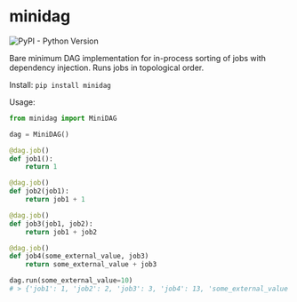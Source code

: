 # minidag

![PyPI - Python Version](https://img.shields.io/pypi/pyversions/minidag)

Bare minimum DAG implementation for in-process sorting of jobs with
dependency injection. Runs jobs in topological order.

Install:
`pip install minidag`

Usage:
```python
from minidag import MiniDAG

dag = MiniDAG()

@dag.job()
def job1():
    return 1

@dag.job()
def job2(job1):
    return job1 + 1

@dag.job()
def job3(job1, job2):
    return job1 + job2

@dag.job()
def job4(some_external_value, job3)
    return some_external_value + job3

dag.run(some_external_value=10)
# > {'job1': 1, 'job2': 2, 'job3': 3, 'job4': 13, 'some_external_value': 10}
```